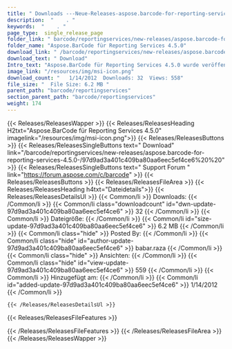 ```yaml
---
title: " Downloads ---Neue-Releases-aspose.barcode-for-reporting-services-4.5.0- . "
description:  "    . " 
keywords:  "    . " 
page_type:  single_release_page
folder_link: " barcode/reportingservices/new-releases/aspose.barcode-for-reporting-services-4.5.0-/"
folder_name: "Aspose.BarCode für Reporting Services 4.5.0"
download_link: " /barcode/reportingservices/new-releases/aspose.barcode-for-reporting-services-4.5.0-/97d9ad3a401c409ba80aa6eec5ef4ce6"
download_text: " Download"
Intro_text: "Aspose.BarCode für Reporting Services 4.5.0 wurde veröffentlicht. Nachfolgend die neuen..."
image_link: "/resources/img/msi-icon.png"
download_count: "   1/14/2012  Downloads: 32  Views: 558"
file_size: "  File Size: 6.2 MB "
parent_path: "barcode/reportingservices"
section_parent_path: "barcode/reportingservices"
weight: 174
---
```


{{< Releases/ReleasesWapper >}}
  {{< Releases/ReleasesHeading H2txt="Aspose.BarCode für Reporting Services 4.5.0" imagelink="/resources/img/msi-icon.png">}}
  {{< Releases/ReleasesButtons >}}
    {{< Releases/ReleasesSingleButtons text=" Download" link="/barcode/reportingservices/new-releases/aspose.barcode-for-reporting-services-4.5.0-/97d9ad3a401c409ba80aa6eec5ef4ce6%20%20" >}}
    {{< Releases/ReleasesSingleButtons text=" Support Forum " link="https://forum.aspose.com/c/barcode" >}}
  {{< Releases/ReleasesButtons >}}
  {{< Releases/ReleasesFileArea >}}
    {{< Releases/ReleasesHeading h4txt="Dateidetails">}}
    {{< Releases/ReleasesDetailsUl >}}
            {{< Common/li >}} Downloads: {{< /Common/li >}}
      {{< Common/li class="downloadcount" id="dwn-update-97d9ad3a401c409ba80aa6eec5ef4ce6" >}} 32 {{< /Common/li >}}
      {{< Common/li >}} Dateigröße: {{< /Common/li >}}
      {{< Common/li id="size-update-97d9ad3a401c409ba80aa6eec5ef4ce6" >}} 6.2 MB {{< /Common/li >}} 
      {{< Common/li  class="hide" >}} Posted By: {{< /Common/li >}} 
      {{< Common/li class="hide" id="author-update-97d9ad3a401c409ba80aa6eec5ef4ce6" >}} babar.raza {{< /Common/li >}}
      {{< Common/li class="hide" >}} Ansichten: {{< /Common/li >}}
      {{< Common/li class="hide" id="view-update-97d9ad3a401c409ba80aa6eec5ef4ce6" >}} 559 {{< /Common/li >}}
      {{< Common/li >}} Hinzugefügt am: {{< /Common/li >}}
      {{< Common/li id="added-update-97d9ad3a401c409ba80aa6eec5ef4ce6" >}} 1/14/2012 {{< /Common/li >}} 

    {{< /Releases/ReleasesDetailsUl >}}

  {{< Releases/ReleasesFileFeatures >}}
      
  {{< /Releases/ReleasesFileFeatures >}}
 {{< /Releases/ReleasesFileArea >}}
{{< /Releases/ReleasesWapper >}}



